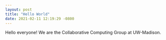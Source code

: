 ```yaml
---
layout: post
title: "Hello World"
date: 2021-02-11 12:19:29 -0800
---
```


Hello everyone! We are the Collaborative Computing Group at UW-Madison.

